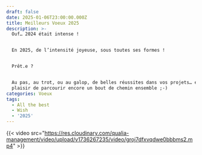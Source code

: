 ```yaml
---
draft: false
date: 2025-01-06T23:00:00.000Z
title: Meilleurs Voeux 2025
description: >-
  Ouf… 2024 était intense !


  En 2025, de l’intensité joyeuse, sous toutes ses formes ! 


  Prêt.e ?


  Au pas, au trot, ou au galop, de belles réussites dans vos projets… et le
  plaisir de parcourir encore un bout de chemin ensemble ;-) 
categories: Voeux
tags:
  - All the best
  - Wish
  - '2025'
---
```


{{< video src="https://res.cloudinary.com/qualia-management/video/upload/v1736267235/video/groj7dfxvqdwe0bbbms2.mp4" >}}
